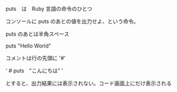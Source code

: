 puts　は　Ruby 言語の命令のひとつ

コンソールに puts のあとの値を出力せよ、という命令。

puts のあとは半角スペース

puts "Hello World"

コメントは行の先頭に '#'

' # puts　"こんにちは" '

とすると、出力結果には表示されない。コード画面上にだけ表示される
